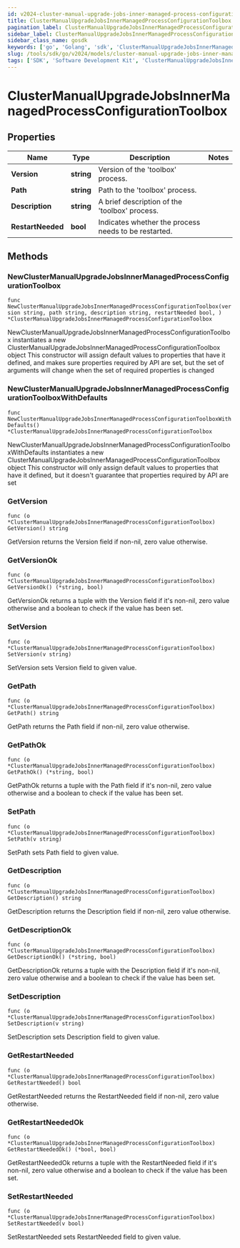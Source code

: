 ```yaml
---
id: v2024-cluster-manual-upgrade-jobs-inner-managed-process-configuration-toolbox
title: ClusterManualUpgradeJobsInnerManagedProcessConfigurationToolbox
pagination_label: ClusterManualUpgradeJobsInnerManagedProcessConfigurationToolbox
sidebar_label: ClusterManualUpgradeJobsInnerManagedProcessConfigurationToolbox
sidebar_class_name: gosdk
keywords: ['go', 'Golang', 'sdk', 'ClusterManualUpgradeJobsInnerManagedProcessConfigurationToolbox', 'V2024ClusterManualUpgradeJobsInnerManagedProcessConfigurationToolbox'] 
slug: /tools/sdk/go/v2024/models/cluster-manual-upgrade-jobs-inner-managed-process-configuration-toolbox
tags: ['SDK', 'Software Development Kit', 'ClusterManualUpgradeJobsInnerManagedProcessConfigurationToolbox', 'V2024ClusterManualUpgradeJobsInnerManagedProcessConfigurationToolbox']
---
```


# ClusterManualUpgradeJobsInnerManagedProcessConfigurationToolbox

## Properties

Name | Type | Description | Notes
------------ | ------------- | ------------- | -------------
**Version** | **string** | Version of the &#39;toolbox&#39; process. | 
**Path** | **string** | Path to the &#39;toolbox&#39; process. | 
**Description** | **string** | A brief description of the &#39;toolbox&#39; process. | 
**RestartNeeded** | **bool** | Indicates whether the process needs to be restarted. | 

## Methods

### NewClusterManualUpgradeJobsInnerManagedProcessConfigurationToolbox

`func NewClusterManualUpgradeJobsInnerManagedProcessConfigurationToolbox(version string, path string, description string, restartNeeded bool, ) *ClusterManualUpgradeJobsInnerManagedProcessConfigurationToolbox`

NewClusterManualUpgradeJobsInnerManagedProcessConfigurationToolbox instantiates a new ClusterManualUpgradeJobsInnerManagedProcessConfigurationToolbox object
This constructor will assign default values to properties that have it defined,
and makes sure properties required by API are set, but the set of arguments
will change when the set of required properties is changed

### NewClusterManualUpgradeJobsInnerManagedProcessConfigurationToolboxWithDefaults

`func NewClusterManualUpgradeJobsInnerManagedProcessConfigurationToolboxWithDefaults() *ClusterManualUpgradeJobsInnerManagedProcessConfigurationToolbox`

NewClusterManualUpgradeJobsInnerManagedProcessConfigurationToolboxWithDefaults instantiates a new ClusterManualUpgradeJobsInnerManagedProcessConfigurationToolbox object
This constructor will only assign default values to properties that have it defined,
but it doesn't guarantee that properties required by API are set

### GetVersion

`func (o *ClusterManualUpgradeJobsInnerManagedProcessConfigurationToolbox) GetVersion() string`

GetVersion returns the Version field if non-nil, zero value otherwise.

### GetVersionOk

`func (o *ClusterManualUpgradeJobsInnerManagedProcessConfigurationToolbox) GetVersionOk() (*string, bool)`

GetVersionOk returns a tuple with the Version field if it's non-nil, zero value otherwise
and a boolean to check if the value has been set.

### SetVersion

`func (o *ClusterManualUpgradeJobsInnerManagedProcessConfigurationToolbox) SetVersion(v string)`

SetVersion sets Version field to given value.


### GetPath

`func (o *ClusterManualUpgradeJobsInnerManagedProcessConfigurationToolbox) GetPath() string`

GetPath returns the Path field if non-nil, zero value otherwise.

### GetPathOk

`func (o *ClusterManualUpgradeJobsInnerManagedProcessConfigurationToolbox) GetPathOk() (*string, bool)`

GetPathOk returns a tuple with the Path field if it's non-nil, zero value otherwise
and a boolean to check if the value has been set.

### SetPath

`func (o *ClusterManualUpgradeJobsInnerManagedProcessConfigurationToolbox) SetPath(v string)`

SetPath sets Path field to given value.


### GetDescription

`func (o *ClusterManualUpgradeJobsInnerManagedProcessConfigurationToolbox) GetDescription() string`

GetDescription returns the Description field if non-nil, zero value otherwise.

### GetDescriptionOk

`func (o *ClusterManualUpgradeJobsInnerManagedProcessConfigurationToolbox) GetDescriptionOk() (*string, bool)`

GetDescriptionOk returns a tuple with the Description field if it's non-nil, zero value otherwise
and a boolean to check if the value has been set.

### SetDescription

`func (o *ClusterManualUpgradeJobsInnerManagedProcessConfigurationToolbox) SetDescription(v string)`

SetDescription sets Description field to given value.


### GetRestartNeeded

`func (o *ClusterManualUpgradeJobsInnerManagedProcessConfigurationToolbox) GetRestartNeeded() bool`

GetRestartNeeded returns the RestartNeeded field if non-nil, zero value otherwise.

### GetRestartNeededOk

`func (o *ClusterManualUpgradeJobsInnerManagedProcessConfigurationToolbox) GetRestartNeededOk() (*bool, bool)`

GetRestartNeededOk returns a tuple with the RestartNeeded field if it's non-nil, zero value otherwise
and a boolean to check if the value has been set.

### SetRestartNeeded

`func (o *ClusterManualUpgradeJobsInnerManagedProcessConfigurationToolbox) SetRestartNeeded(v bool)`

SetRestartNeeded sets RestartNeeded field to given value.



